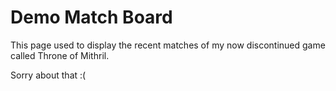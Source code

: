 # Demo Match Board

This page used to display the recent matches of my now discontinued game called
Throne of Mithril.

Sorry about that :(

